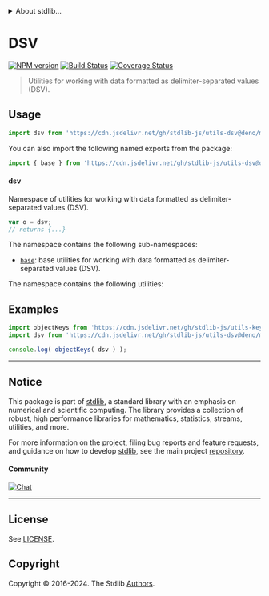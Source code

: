 <!--

@license Apache-2.0

Copyright (c) 2022 The Stdlib Authors.

Licensed under the Apache License, Version 2.0 (the "License");
you may not use this file except in compliance with the License.
You may obtain a copy of the License at

   http://www.apache.org/licenses/LICENSE-2.0

Unless required by applicable law or agreed to in writing, software
distributed under the License is distributed on an "AS IS" BASIS,
WITHOUT WARRANTIES OR CONDITIONS OF ANY KIND, either express or implied.
See the License for the specific language governing permissions and
limitations under the License.

-->


<details>
  <summary>
    About stdlib...
  </summary>
  <p>We believe in a future in which the web is a preferred environment for numerical computation. To help realize this future, we've built stdlib. stdlib is a standard library, with an emphasis on numerical and scientific computation, written in JavaScript (and C) for execution in browsers and in Node.js.</p>
  <p>The library is fully decomposable, being architected in such a way that you can swap out and mix and match APIs and functionality to cater to your exact preferences and use cases.</p>
  <p>When you use stdlib, you can be absolutely certain that you are using the most thorough, rigorous, well-written, studied, documented, tested, measured, and high-quality code out there.</p>
  <p>To join us in bringing numerical computing to the web, get started by checking us out on <a href="https://github.com/stdlib-js/stdlib">GitHub</a>, and please consider <a href="https://opencollective.com/stdlib">financially supporting stdlib</a>. We greatly appreciate your continued support!</p>
</details>

# DSV

[![NPM version][npm-image]][npm-url] [![Build Status][test-image]][test-url] [![Coverage Status][coverage-image]][coverage-url] <!-- [![dependencies][dependencies-image]][dependencies-url] -->

> Utilities for working with data formatted as delimiter-separated values (DSV).



<section class="usage">

## Usage

```javascript
import dsv from 'https://cdn.jsdelivr.net/gh/stdlib-js/utils-dsv@deno/mod.js';
```

You can also import the following named exports from the package:

```javascript
import { base } from 'https://cdn.jsdelivr.net/gh/stdlib-js/utils-dsv@deno/mod.js';
```

#### dsv

Namespace of utilities for working with data formatted as delimiter-separated values (DSV).

```javascript
var o = dsv;
// returns {...}
```

The namespace contains the following sub-namespaces:

<!-- <toc pattern="base"> -->

<div class="namespace-toc">

-   <span class="signature">[`base`][@stdlib/utils/dsv/base]</span><span class="delimiter">: </span><span class="description">base utilities for working with data formatted as delimiter-separated values (DSV).</span>

</div>

<!-- </toc> -->

The namespace contains the following utilities:

<!-- <toc pattern="*"> -->

<div class="namespace-toc">

</div>

<!-- </toc> -->

</section>

<!-- /.usage -->

<section class="examples">

## Examples

<!-- TODO: better examples -->

<!-- eslint no-undef: "error" -->

```javascript
import objectKeys from 'https://cdn.jsdelivr.net/gh/stdlib-js/utils-keys@deno/mod.js';
import dsv from 'https://cdn.jsdelivr.net/gh/stdlib-js/utils-dsv@deno/mod.js';

console.log( objectKeys( dsv ) );
```

</section>

<!-- /.examples -->

<!-- Section for related `stdlib` packages. Do not manually edit this section, as it is automatically populated. -->

<section class="related">

</section>

<!-- /.related -->

<!-- Section for all links. Make sure to keep an empty line after the `section` element and another before the `/section` close. -->


<section class="main-repo" >

* * *

## Notice

This package is part of [stdlib][stdlib], a standard library with an emphasis on numerical and scientific computing. The library provides a collection of robust, high performance libraries for mathematics, statistics, streams, utilities, and more.

For more information on the project, filing bug reports and feature requests, and guidance on how to develop [stdlib][stdlib], see the main project [repository][stdlib].

#### Community

[![Chat][chat-image]][chat-url]

---

## License

See [LICENSE][stdlib-license].


## Copyright

Copyright &copy; 2016-2024. The Stdlib [Authors][stdlib-authors].

</section>

<!-- /.stdlib -->

<!-- Section for all links. Make sure to keep an empty line after the `section` element and another before the `/section` close. -->

<section class="links">

[npm-image]: http://img.shields.io/npm/v/@stdlib/utils-dsv.svg
[npm-url]: https://npmjs.org/package/@stdlib/utils-dsv

[test-image]: https://github.com/stdlib-js/utils-dsv/actions/workflows/test.yml/badge.svg?branch=main
[test-url]: https://github.com/stdlib-js/utils-dsv/actions/workflows/test.yml?query=branch:main

[coverage-image]: https://img.shields.io/codecov/c/github/stdlib-js/utils-dsv/main.svg
[coverage-url]: https://codecov.io/github/stdlib-js/utils-dsv?branch=main

<!--

[dependencies-image]: https://img.shields.io/david/stdlib-js/utils-dsv.svg
[dependencies-url]: https://david-dm.org/stdlib-js/utils-dsv/main

-->

[chat-image]: https://img.shields.io/gitter/room/stdlib-js/stdlib.svg
[chat-url]: https://app.gitter.im/#/room/#stdlib-js_stdlib:gitter.im

[stdlib]: https://github.com/stdlib-js/stdlib

[stdlib-authors]: https://github.com/stdlib-js/stdlib/graphs/contributors

[umd]: https://github.com/umdjs/umd
[es-module]: https://developer.mozilla.org/en-US/docs/Web/JavaScript/Guide/Modules

[deno-url]: https://github.com/stdlib-js/utils-dsv/tree/deno
[deno-readme]: https://github.com/stdlib-js/utils-dsv/blob/deno/README.md
[umd-url]: https://github.com/stdlib-js/utils-dsv/tree/umd
[umd-readme]: https://github.com/stdlib-js/utils-dsv/blob/umd/README.md
[esm-url]: https://github.com/stdlib-js/utils-dsv/tree/esm
[esm-readme]: https://github.com/stdlib-js/utils-dsv/blob/esm/README.md
[branches-url]: https://github.com/stdlib-js/utils-dsv/blob/main/branches.md

[stdlib-license]: https://raw.githubusercontent.com/stdlib-js/utils-dsv/main/LICENSE

<!-- <toc-links> -->

[@stdlib/utils/dsv/base]: https://github.com/stdlib-js/utils-dsv-base/tree/deno

<!-- </toc-links> -->

</section>

<!-- /.links -->
